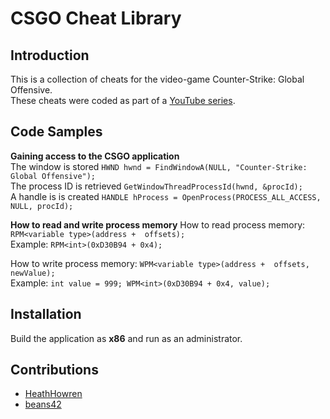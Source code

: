 # CSGO Cheat Library

## Introduction

This is a collection of cheats for the video-game Counter-Strike: Global Offensive.<br />
These cheats were coded as part of a [YouTube series](https://www.youtube.com/watch?v=1y63M4BvG9A&list=PLzBukBmD3GxuBpWT7xV-pCN-Uu7WwtK7O).

## Code Samples

**Gaining access to the CSGO application**<br />
The window is stored ```HWND hwnd = FindWindowA(NULL, "Counter-Strike: Global Offensive");```<br />
The process ID is retrieved ```GetWindowThreadProcessId(hwnd, &procId);```<br />
A handle is is created  ```HANDLE hProcess = OpenProcess(PROCESS_ALL_ACCESS, NULL, procId);```

**How to read and write process memory**
How to read process memory: ```RPM<variable type>(address +  offsets);``` <br />
Example: ```RPM<int>(0xD30B94 + 0x4);``` <br />

How to write process memory: ```WPM<variable type>(address +  offsets, newValue);``` <br />
Example: ```int value = 999; WPM<int>(0xD30B94 + 0x4, value);```

## Installation

Build the application as **x86** and run as an administrator.


## Contributions
* [HeathHowren](https://github.com/HeathHowren)
* [beans42](https://github.com/beans42)
